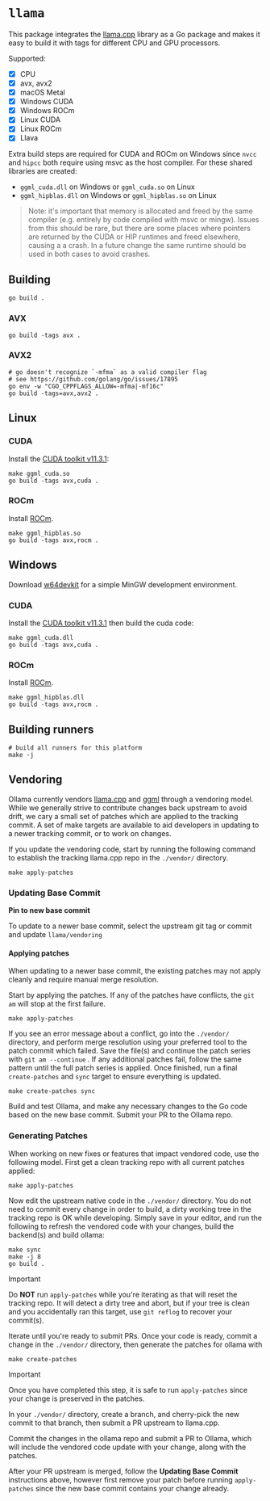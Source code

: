 # `llama`

This package integrates the [llama.cpp](https://github.com/ggerganov/llama.cpp) library as a Go package and makes it easy to build it with tags for different CPU and GPU processors.

Supported:

- [x] CPU
- [x] avx, avx2
- [x] macOS Metal
- [x] Windows CUDA
- [x] Windows ROCm
- [x] Linux CUDA
- [x] Linux ROCm
- [x] Llava

Extra build steps are required for CUDA and ROCm on Windows since `nvcc` and `hipcc` both require using msvc as the host compiler. For these shared libraries are created:

- `ggml_cuda.dll` on Windows or `ggml_cuda.so` on Linux
- `ggml_hipblas.dll` on Windows or `ggml_hipblas.so` on Linux

> Note: it's important that memory is allocated and freed by the same compiler (e.g. entirely by code compiled with msvc or mingw). Issues from this should be rare, but there are some places where pointers are returned by the CUDA or HIP runtimes and freed elsewhere, causing a a crash. In a future change the same runtime should be used in both cases to avoid crashes.

## Building

```
go build .
```

### AVX

```shell
go build -tags avx .
```

### AVX2

```shell
# go doesn't recognize `-mfma` as a valid compiler flag
# see https://github.com/golang/go/issues/17895
go env -w "CGO_CPPFLAGS_ALLOW=-mfma|-mf16c"
go build -tags=avx,avx2 .
```

## Linux

### CUDA

Install the [CUDA toolkit v11.3.1](https://developer.nvidia.com/cuda-11-3-1-download-archive):

```shell
make ggml_cuda.so
go build -tags avx,cuda .
```

### ROCm

Install [ROCm](https://rocm.docs.amd.com/en/latest/).

```shell
make ggml_hipblas.so
go build -tags avx,rocm .
```

## Windows

Download [w64devkit](https://github.com/skeeto/w64devkit/releases/latest) for a simple MinGW development environment.

### CUDA

Install the [CUDA toolkit v11.3.1](https://developer.nvidia.com/cuda-11-3-1-download-archive) then build the cuda code:

```shell
make ggml_cuda.dll
go build -tags avx,cuda .
```

### ROCm

Install [ROCm](https://rocm.docs.amd.com/en/latest/).

```shell
make ggml_hipblas.dll
go build -tags avx,rocm .
```

## Building runners

```shell
# build all runners for this platform
make -j
```

## Vendoring

Ollama currently vendors [llama.cpp](https://github.com/ggerganov/llama.cpp/) and [ggml](https://github.com/ggerganov/ggml) through a vendoring model. While we generally strive to contribute changes back upstream to avoid drift, we cary a small set of patches which are applied to the tracking commit. A set of make targets are available to aid developers in updating to a newer tracking commit, or to work on changes.

If you update the vendoring code, start by running the following command to establish the tracking llama.cpp repo in the `./vendor/` directory.

```
make apply-patches
```

### Updating Base Commit

**Pin to new base commit**

To update to a newer base commit, select the upstream git tag or commit and update `llama/vendoring`

#### Applying patches

When updating to a newer base commit, the existing patches may not apply cleanly and require manual merge resolution.

Start by applying the patches. If any of the patches have conflicts, the `git am` will stop at the first failure.

```
make apply-patches
```

If you see an error message about a conflict, go into the `./vendor/` directory, and perform merge resolution using your preferred tool to the patch commit which failed. Save the file(s) and continue the patch series with `git am --continue` . If any additional patches fail, follow the same pattern until the full patch series is applied. Once finished, run a final `create-patches` and `sync` target to ensure everything is updated.

```
make create-patches sync
```

Build and test Ollama, and make any necessary changes to the Go code based on the new base commit. Submit your PR to the Ollama repo.

### Generating Patches

When working on new fixes or features that impact vendored code, use the following model. First get a clean tracking repo with all current patches applied:

```
make apply-patches
```

Now edit the upstream native code in the `./vendor/` directory. You do not need to commit every change in order to build, a dirty working tree in the tracking repo is OK while developing. Simply save in your editor, and run the following to refresh the vendored code with your changes, build the backend(s) and build ollama:

```
make sync
make -j 8
go build .
```

> [!IMPORTANT]
> Do **NOT** run `apply-patches` while you're iterating as that will reset the tracking repo. It will detect a dirty tree and abort, but if your tree is clean and you accidentally ran this target, use `git reflog` to recover your commit(s).

Iterate until you're ready to submit PRs. Once your code is ready, commit a change in the `./vendor/` directory, then generate the patches for ollama with

```
make create-patches
```

> [!IMPORTANT]
> Once you have completed this step, it is safe to run `apply-patches` since your change is preserved in the patches.

In your `./vendor/` directory, create a branch, and cherry-pick the new commit to that branch, then submit a PR upstream to llama.cpp.

Commit the changes in the ollama repo and submit a PR to Ollama, which will include the vendored code update with your change, along with the patches.

After your PR upstream is merged, follow the **Updating Base Commit** instructions above, however first remove your patch before running `apply-patches` since the new base commit contains your change already.

